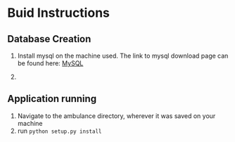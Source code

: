 # Buid Instructions

## Database Creation
1. Install mysql on the machine used.
   The link to mysql download page can be found here:
   [MySQL](https://dev.mysql.com/downloads/mysql/)
   
2. 

## Application running
1. Navigate to the ambulance directory, wherever it was saved on your machine
2. run `python setup.py install`
